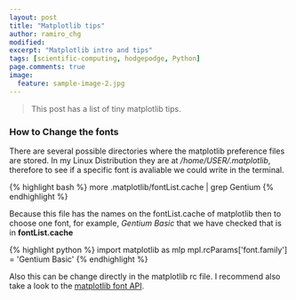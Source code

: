 ```yaml
---
layout: post
title: "Matplotlib tips"
author: ramiro_chg
modified:
excerpt: "Matplotlib intro and tips"
tags: [scientific-computing, hodgepodge, Python]
page.comments: true
image:
  feature: sample-image-2.jpg
---
```


> This post has a list of tiny matplotlib tips. 

### How to Change the fonts

There are several possible directories where the matplotlib preference files are stored. In my Linux Distribution they are at */home/USER/.matplotlib*, therefore to see if a specific font is avaliable we could write in the terminal.

{% highlight bash %}
more .matplotlib/fontList.cache | grep Gentium
{% endhighlight %}

Because this file has the names on the fontList.cache of matplotlib then to choose one font, for example, *Gentium Basic* that we have checked that is in **fontList.cache**

{% highlight python %}
import matplotlib as mlp
mpl.rcParams['font.family'] = 'Gentium Basic'
{% endhighlight %}

Also this can be change directly in the matplotlib rc file. I recommend also take a look to the [matplotlib font API](http://matplotlib.org/api/font_manager_api.html).


